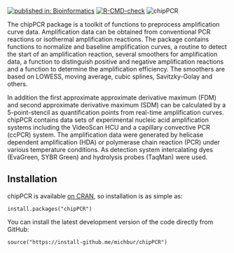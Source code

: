 [![published in: Bioinformatics](https://img.shields.io/badge/published%20in-Bioinformatics-ff69b4.svg?style=flat)](https://doi.org/10.1093/bioinformatics/btv205)
[![R-CMD-check](https://github.com/PCRuniversum/chipPCR/workflows/R-CMD-check/badge.svg)](https://github.com/PCRuniversum/chipPCR/actions)
![chipPCR](https://github.com/PCRuniversum/chipPCR/blob/master/vignettes/logo.png)

The chipPCR package is a toolkit of functions to preprocess 
amplification curve data. Amplification data can be obtained from 
conventional PCR reactions or isothermal amplification reactions. The 
package contains functions to normalize and baseline amplification curves, 
a routine to detect the start of an amplification reaction, several 
smoothers for amplification data, a function to distinguish positive and 
negative amplification reactions and a function to determine the 
amplification efficiency. The smoothers are based on LOWESS, moving 
average, cubic splines, Savitzky-Golay and others.

In addition the first 
approximate approximate derivative maximum (FDM) and second approximate 
derivative maximum (SDM) can be calculated by a 5-point-stencil as 
quantification points from real-time amplification curves. chipPCR contains 
data sets of experimental nucleic acid amplification systems including the 
VideoScan HCU and a capillary convective PCR (ccPCR) system. The 
amplification data were generated by helicase dependent amplification (HDA) 
or polymerase chain reaction (PCR) under various temperature conditions. As 
detection system intercalating dyes (EvaGreen, SYBR Green) and hydrolysis 
probes (TaqMan) were used.

Installation
------------

chipPCR is available [on CRAN](https://CRAN.R-project.org/package=chipPCR), so installation is as simple as:

```
install.packages("chipPCR")
```

You can install the latest development version of the code directly from GitHub:

```
source("https://install-github.me/michbur/chipPCR")
```
